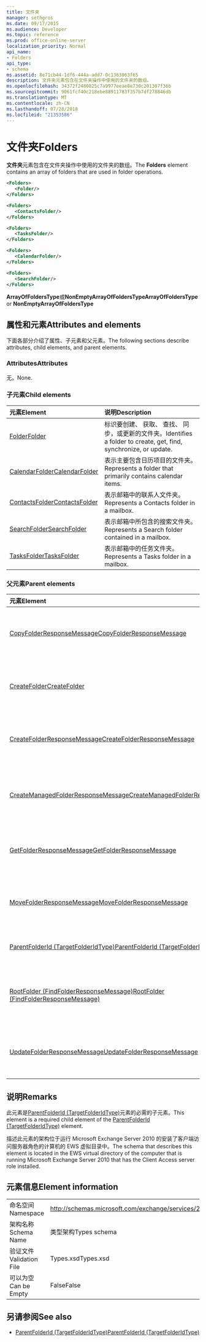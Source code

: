 ```yaml
---
title: 文件夹
manager: sethgros
ms.date: 09/17/2015
ms.audience: Developer
ms.topic: reference
ms.prod: office-online-server
localization_priority: Normal
api_name:
- Folders
api_type:
- schema
ms.assetid: 8e71cb44-1df6-444a-add7-0c1363863f65
description: 文件夹元素包含在文件夹操作中使用的文件夹的数组。
ms.openlocfilehash: 34372f2480825c7a9977eeae8e730c201307f36b
ms.sourcegitcommit: 9061fcf40c218ebe88911783f357b7df278846db
ms.translationtype: MT
ms.contentlocale: zh-CN
ms.lasthandoff: 07/28/2018
ms.locfileid: "21353586"
---
```

# <a name="folders"></a><span data-ttu-id="37fc3-103">文件夹</span><span class="sxs-lookup"><span data-stu-id="37fc3-103">Folders</span></span>

<span data-ttu-id="37fc3-104">**文件夹**元素包含在文件夹操作中使用的文件夹的数组。</span><span class="sxs-lookup"><span data-stu-id="37fc3-104">The **Folders** element contains an array of folders that are used in folder operations.</span></span> 
  
```xml
<Folders>
   <Folder/>
</Folders>
```

```xml
<Folders>
   <ContactsFolder/> 
</Folders>
```

```xml
<Folders>
   <TasksFolder/>
</Folders>
```

```xml
<Folders>
   <CalendarFolder/>
</Folders>
```

```xml
<Folders>
   <SearchFolder/> 
</Folders>
```

<span data-ttu-id="37fc3-105">**ArrayOfFoldersType**或**NonEmptyArrayOfFoldersType**</span><span class="sxs-lookup"><span data-stu-id="37fc3-105">**ArrayOfFoldersType** or **NonEmptyArrayOfFoldersType**</span></span>

## <a name="attributes-and-elements"></a><span data-ttu-id="37fc3-106">属性和元素</span><span class="sxs-lookup"><span data-stu-id="37fc3-106">Attributes and elements</span></span>

<span data-ttu-id="37fc3-107">下面各部分介绍了属性、子元素和父元素。</span><span class="sxs-lookup"><span data-stu-id="37fc3-107">The following sections describe attributes, child elements, and parent elements.</span></span>
  
### <a name="attributes"></a><span data-ttu-id="37fc3-108">Attributes</span><span class="sxs-lookup"><span data-stu-id="37fc3-108">Attributes</span></span>

<span data-ttu-id="37fc3-109">无。</span><span class="sxs-lookup"><span data-stu-id="37fc3-109">None.</span></span>
  
### <a name="child-elements"></a><span data-ttu-id="37fc3-110">子元素</span><span class="sxs-lookup"><span data-stu-id="37fc3-110">Child elements</span></span>

|<span data-ttu-id="37fc3-111">**元素**</span><span class="sxs-lookup"><span data-stu-id="37fc3-111">**Element**</span></span>|<span data-ttu-id="37fc3-112">**说明**</span><span class="sxs-lookup"><span data-stu-id="37fc3-112">**Description**</span></span>|
|:-----|:-----|
|[<span data-ttu-id="37fc3-113">Folder</span><span class="sxs-lookup"><span data-stu-id="37fc3-113">Folder</span></span>](folder.md) <br/> |<span data-ttu-id="37fc3-114">标识要创建、 获取、 查找、 同步，或更新的文件夹。</span><span class="sxs-lookup"><span data-stu-id="37fc3-114">Identifies a folder to create, get, find, synchronize, or update.</span></span>  <br/> |
|[<span data-ttu-id="37fc3-115">CalendarFolder</span><span class="sxs-lookup"><span data-stu-id="37fc3-115">CalendarFolder</span></span>](calendarfolder.md) <br/> |<span data-ttu-id="37fc3-116">表示主要包含日历项目的文件夹。</span><span class="sxs-lookup"><span data-stu-id="37fc3-116">Represents a folder that primarily contains calendar items.</span></span>  <br/> |
|[<span data-ttu-id="37fc3-117">ContactsFolder</span><span class="sxs-lookup"><span data-stu-id="37fc3-117">ContactsFolder</span></span>](contactsfolder.md) <br/> |<span data-ttu-id="37fc3-118">表示邮箱中的联系人文件夹。</span><span class="sxs-lookup"><span data-stu-id="37fc3-118">Represents a Contacts folder in a mailbox.</span></span>  <br/> |
|[<span data-ttu-id="37fc3-119">SearchFolder</span><span class="sxs-lookup"><span data-stu-id="37fc3-119">SearchFolder</span></span>](searchfolder.md) <br/> |<span data-ttu-id="37fc3-120">表示邮箱中所包含的搜索文件夹。</span><span class="sxs-lookup"><span data-stu-id="37fc3-120">Represents a Search folder contained in a mailbox.</span></span>  <br/> |
|[<span data-ttu-id="37fc3-121">TasksFolder</span><span class="sxs-lookup"><span data-stu-id="37fc3-121">TasksFolder</span></span>](tasksfolder.md) <br/> |<span data-ttu-id="37fc3-122">表示邮箱中的任务文件夹。</span><span class="sxs-lookup"><span data-stu-id="37fc3-122">Represents a Tasks folder in a mailbox.</span></span>  <br/> |
   
### <a name="parent-elements"></a><span data-ttu-id="37fc3-123">父元素</span><span class="sxs-lookup"><span data-stu-id="37fc3-123">Parent elements</span></span>

|<span data-ttu-id="37fc3-124">**元素**</span><span class="sxs-lookup"><span data-stu-id="37fc3-124">**Element**</span></span>|<span data-ttu-id="37fc3-125">**说明**</span><span class="sxs-lookup"><span data-stu-id="37fc3-125">**Description**</span></span>|
|:-----|:-----|
|[<span data-ttu-id="37fc3-126">CopyFolderResponseMessage</span><span class="sxs-lookup"><span data-stu-id="37fc3-126">CopyFolderResponseMessage</span></span>](copyfolderresponsemessage.md) <br/> |<span data-ttu-id="37fc3-127">包含状态和的单个结果[CopyFolder 操作](copyfolder-operation.md)请求。</span><span class="sxs-lookup"><span data-stu-id="37fc3-127">Contains the status and result of a single [CopyFolder operation](copyfolder-operation.md) request.</span></span>  <br/> |
|[<span data-ttu-id="37fc3-128">CreateFolder</span><span class="sxs-lookup"><span data-stu-id="37fc3-128">CreateFolder</span></span>](createfolder.md) <br/> |<span data-ttu-id="37fc3-129">定义一个请求在 Exchange 存储中创建一个文件夹。</span><span class="sxs-lookup"><span data-stu-id="37fc3-129">Defines a request to create a folder in the Exchange store.</span></span>  <br/> |
|[<span data-ttu-id="37fc3-130">CreateFolderResponseMessage</span><span class="sxs-lookup"><span data-stu-id="37fc3-130">CreateFolderResponseMessage</span></span>](createfolderresponsemessage.md) <br/> |<span data-ttu-id="37fc3-131">包含状态和的单个结果[CreateFolder 操作](createfolder-operation.md)请求。</span><span class="sxs-lookup"><span data-stu-id="37fc3-131">Contains the status and result of a single [CreateFolder operation](createfolder-operation.md) request.</span></span>  <br/> |
|[<span data-ttu-id="37fc3-132">CreateManagedFolderResponseMessage</span><span class="sxs-lookup"><span data-stu-id="37fc3-132">CreateManagedFolderResponseMessage</span></span>](createmanagedfolderresponsemessage.md) <br/> |<span data-ttu-id="37fc3-133">包含状态和的单个结果[CreateManagedFolder 操作](createmanagedfolder-operation.md)请求。</span><span class="sxs-lookup"><span data-stu-id="37fc3-133">Contains the status and result of a single [CreateManagedFolder operation](createmanagedfolder-operation.md) request.</span></span>  <br/> |
|[<span data-ttu-id="37fc3-134">GetFolderResponseMessage</span><span class="sxs-lookup"><span data-stu-id="37fc3-134">GetFolderResponseMessage</span></span>](getfolderresponsemessage.md) <br/> |<span data-ttu-id="37fc3-135">包含状态和[GetFolder 操作](getfolder-operation.md)请求的结果。</span><span class="sxs-lookup"><span data-stu-id="37fc3-135">Contains the status and result of a [GetFolder operation](getfolder-operation.md) request.</span></span>  <br/> |
|[<span data-ttu-id="37fc3-136">MoveFolderResponseMessage</span><span class="sxs-lookup"><span data-stu-id="37fc3-136">MoveFolderResponseMessage</span></span>](movefolderresponsemessage.md) <br/> |<span data-ttu-id="37fc3-137">包含状态和[MoveFolder 操作](movefolder-operation.md)请求的结果。</span><span class="sxs-lookup"><span data-stu-id="37fc3-137">Contains the status and result of a [MoveFolder operation](movefolder-operation.md) request.</span></span>  <br/> |
|[<span data-ttu-id="37fc3-138">ParentFolderId (TargetFolderIdType)</span><span class="sxs-lookup"><span data-stu-id="37fc3-138">ParentFolderId (TargetFolderIdType)</span></span>](parentfolderid-targetfolderidtype.md) <br/> |<span data-ttu-id="37fc3-139">标识在其中创建新文件夹的文件夹。</span><span class="sxs-lookup"><span data-stu-id="37fc3-139">Identifies the folder where a new folder is created.</span></span>  <br/> |
|[<span data-ttu-id="37fc3-140">RootFolder (FindFolderResponseMessage)</span><span class="sxs-lookup"><span data-stu-id="37fc3-140">RootFolder (FindFolderResponseMessage)</span></span>](rootfolder-findfolderresponsemessage.md) <br/> |<span data-ttu-id="37fc3-141">包含搜索[FindFolder 操作](findfolder-operation.md)过程中的单个根文件夹的结果。</span><span class="sxs-lookup"><span data-stu-id="37fc3-141">Contains the results from searching a single root folder during a [FindFolder operation](findfolder-operation.md).</span></span>  <br/> |
|[<span data-ttu-id="37fc3-142">UpdateFolderResponseMessage</span><span class="sxs-lookup"><span data-stu-id="37fc3-142">UpdateFolderResponseMessage</span></span>](updatefolderresponsemessage.md) <br/> |<span data-ttu-id="37fc3-143">包含状态和的单个结果[UpdateFolder 操作](updatefolder-operation.md)请求。</span><span class="sxs-lookup"><span data-stu-id="37fc3-143">Contains the status and result of a single [UpdateFolder operation](updatefolder-operation.md) request.</span></span>  <br/> |
   
## <a name="remarks"></a><span data-ttu-id="37fc3-144">说明</span><span class="sxs-lookup"><span data-stu-id="37fc3-144">Remarks</span></span>

<span data-ttu-id="37fc3-145">此元素是[ParentFolderId (TargetFolderIdType)](parentfolderid-targetfolderidtype.md)元素的必需的子元素。</span><span class="sxs-lookup"><span data-stu-id="37fc3-145">This element is a required child element of the [ParentFolderId (TargetFolderIdType)](parentfolderid-targetfolderidtype.md) element.</span></span> 
  
<span data-ttu-id="37fc3-146">描述此元素的架构位于运行 Microsoft Exchange Server 2010 的安装了客户端访问服务器角色的计算机的 EWS 虚拟目录中。</span><span class="sxs-lookup"><span data-stu-id="37fc3-146">The schema that describes this element is located in the EWS virtual directory of the computer that is running Microsoft Exchange Server 2010 that has the Client Access server role installed.</span></span>
  
## <a name="element-information"></a><span data-ttu-id="37fc3-147">元素信息</span><span class="sxs-lookup"><span data-stu-id="37fc3-147">Element information</span></span>

|||
|:-----|:-----|
|<span data-ttu-id="37fc3-148">命名空间</span><span class="sxs-lookup"><span data-stu-id="37fc3-148">Namespace</span></span>  <br/> |http://schemas.microsoft.com/exchange/services/2006/types  <br/> |
|<span data-ttu-id="37fc3-149">架构名称</span><span class="sxs-lookup"><span data-stu-id="37fc3-149">Schema Name</span></span>  <br/> |<span data-ttu-id="37fc3-150">类型架构</span><span class="sxs-lookup"><span data-stu-id="37fc3-150">Types schema</span></span>  <br/> |
|<span data-ttu-id="37fc3-151">验证文件</span><span class="sxs-lookup"><span data-stu-id="37fc3-151">Validation File</span></span>  <br/> |<span data-ttu-id="37fc3-152">Types.xsd</span><span class="sxs-lookup"><span data-stu-id="37fc3-152">Types.xsd</span></span>  <br/> |
|<span data-ttu-id="37fc3-153">可以为空</span><span class="sxs-lookup"><span data-stu-id="37fc3-153">Can be Empty</span></span>  <br/> |<span data-ttu-id="37fc3-154">False</span><span class="sxs-lookup"><span data-stu-id="37fc3-154">False</span></span>  <br/> |
   
## <a name="see-also"></a><span data-ttu-id="37fc3-155">另请参阅</span><span class="sxs-lookup"><span data-stu-id="37fc3-155">See also</span></span>

- [<span data-ttu-id="37fc3-156">ParentFolderId (TargetFolderIdType)</span><span class="sxs-lookup"><span data-stu-id="37fc3-156">ParentFolderId (TargetFolderIdType)</span></span>](parentfolderid-targetfolderidtype.md)

